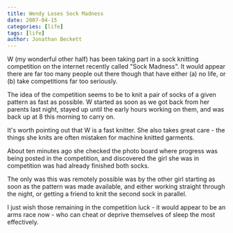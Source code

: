 ```yaml
---
title: Wendy Loses Sock Madness
date: 2007-04-15
categories: [life]
tags: [life]
author: Jonathan Beckett
---
```


W (my wonderful other half) has been taking part in a sock knitting competition on the internet recently called "Sock Madness". It would appear there are far too many people out there though that have either (a) no life, or (b) take competitions far too seriously.

The idea of the competition seems to be to knit a pair of socks of a given pattern as fast as possible. W started as soon as we got back from her parents last night, stayed up until the early hours working on them, and was back up at 8 this morning to carry on.

It's worth pointing out that W is a fast knitter. She also takes great care - the things she knits are often mistaken for machine knitted garments.

About ten minutes ago she checked the photo board where progress was being posted in the competition, and discovered the girl she was in competition was had already finished both socks.

The only was this was remotely possible was by the other girl starting as soon as the pattern was made available, and either working straight through the night, or getting a friend to knit the second sock in parallel.

I just wish those remaining in the competition luck - it would appear to be an arms race now - who can cheat or deprive themselves of sleep the most effectively.